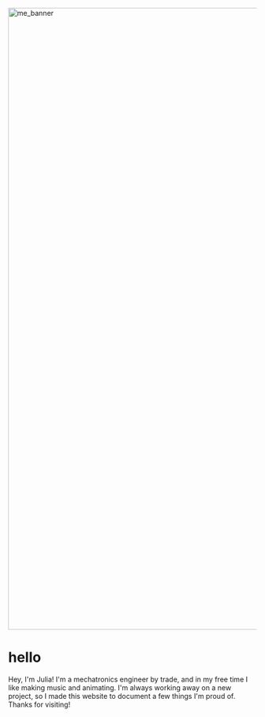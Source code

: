 <br>
<!--<img src="me.jpg" alt="Photo of Julia Garbe" style="display: block; margin-left: auto; margin-right: auto; width: 25%;">-->

<img width="1260" alt="me_banner" src="https://user-images.githubusercontent.com/49330502/151852892-be4de140-d509-402e-ad23-ebf19d8577cb.png">

hello
=====
Hey, I'm Julia! I'm a mechatronics engineer by trade, and in my free time I like making music and animating. I'm always working away on a new project, so I made this website to document a few things I'm proud of. Thanks for visiting! 
